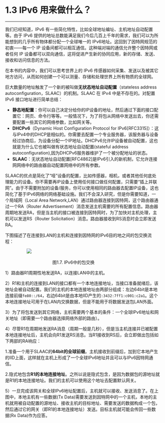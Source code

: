 # 1.3 IPv6 用来做什么？
------

我们已经知道，IPv6 有一些简化特性，比如全球地址编址、主机地址自动配置等。由于 IPv6 提供的地址总数能满足我们今后几百上千年的需求，我们可以为所能想到的几乎所有物体都分配一个全球唯一的 IPv6地址。这回到了因特网规范的初衷——每一个 IP 设备间都可以相互通信。这种端对端的通信允许整个因特网或者任何 IP 设备都可以双向通信，这将促进产生新的协同应用，新的存储、发送、接收和访问信息的方法。

在本书的内容中，我们可以思考世界上的 IPv6 传感器如何采集、发送以及被其它地方访问，从而如何创建一个可以测量、存储和处理世界上所有物质的全球网。

巨大数量的地址触发了一个新的被叫做**无状态地址自动配置**（stateless
address autoconfiguration，SLAAC）的机制。SLAAC 在 IPv4 中是不存在的。对配置 IPv6 接口地址进行简单总结：
* **静态地配置**：你可以自己决定分给你的IP设备的地址，然后通过下面的接口配置它：网页、命令行等等。一般情况下，为了将包从网络中发送出去，你还需要配置一些其它的网络参数，比如网关等。
* **DHCPv6**（Dynamic Host Configuration Protocol for IPv6[RFC3315]）：这与IPv4中的DHCP是相似的。你需要去配置一个专业服务器，该服务器与设备经过协商后，为设备分配一个IP地址。DHCPv6允许IP设备被自动配置，这也就是为什么它也被叫做有状态地址自动配置(stateful address autoconfiguration),因为DHCPv6服务器维护了一个被分配地址的状态。
* **SLAAC**：无状态地址自动配置[RFC4862]是IPv6引入的新机制，它允许连接网网络中的路由器自动配置网络中的所有参数。

SLAAC的优点是简化了“哑”设备的配置，比如传感器，相机，或者其他任何底处理能力的设备。你不需要再IP设备上使用任何接口做任何配置，只需要“插上并联网”。由于不需要附加的设备/服务，你可以使用相同的路由器去配置IP设备，这也简化了基于IPv6网络的网络基础设施。我们不会深入研究，但是你需要知道，一个局域网（Local Area Network,LAN）通过路由器连接到因特网，这个路由器通过一个RA（Router Advertisement）消息发送主机需要的所有配置信息。路由器周期地发送RA，但是当主机的接口被连接到因特网时，为了加快对主机处理，主机可以发送RS（Router Solicitation）消息。路由器接收到RS消息时会立即发送RA。

下图描述了在连接到LAN的主机和连接到因特网的IPv6目的地之间的包交换流程：


　　　　　![](image005.png)

　　　　　　　　　　　图1.7. IPv6中的包交换


1）路由器R1周期性地发送RA，以连接LAN中的主机。

2）R1和主机的连接到LAN的接口都有一个本地连接地址，当接口准备就绪后，该地址会被自动配置。我们的主机的本地连接地址由两部分组成：左边64bit是本地连接前缀```fe80::/64```，右边64bit是由本地IID产生的```:3432:7ff1:c001:c2a1```。这个本地连接地址可用于在LAN内交换数据，但是不能用于将数据发送包LAN外面。

3）为了将包发送到其它网络，主机需要两个基本的条件：一个全球IPv6地址和网关地址（即需要一个路由器选择网络外部的路由）。

4）尽管R1在周期地发送RA消息（周期一般是几秒），但是当主机连接并已被配置本地连接地址后，主机会向R1发送RS消息。当R1接收到RS后，会立即做出包括如下两部的RA响应：

1.准备一个用于SLAAC的**64bit的全球前缀**。主机接收到前缀后，加到它本地产生的IID上面，这样就在主机上形成了一个全球IPv6地址并且可以与IPv6因特网通信。

2.隐式地包含**R1的本地连接地址**。之所以说是隐式包含，是因为数据包的源地址就是R1的本地连接地址。我们的主机可以使用这个地址去配置默认网关。

5）一旦完成该网关和全球IPv6地址配置后，主机就可以接收、发送消息了。在上图中，本地主机有一些数据(Tx Data)需要发送到因特网中的一个主机，本地的主机就用被自动配置的源地址、接收主机的目标地址、需要发送的数据构成一个包，然后通过它的网关（即R1的本地连接地址）发送。目标主机就可能会传回一些数据(Rx Data)作为应答。
